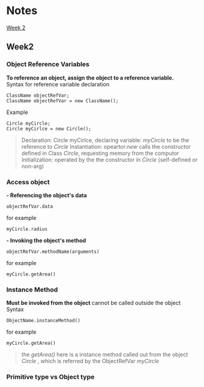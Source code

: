 # Notes
[Week 2](https://github.com/meihuikkk/111111111/edit/main/README.md#week2)
## Week2
### Object Reference Variables
**To reference an object, assign the object to a reference variable.<br/>**
Syntax for reference variable declaration<br/>
```
ClassName objectRefVar;
ClassName objectRefVar = new ClassName();
```
Example
```
Circle myCircle;
Circle myCirlce = new Circle();
```
> Declaration: Circle myCirlce, declaring variable: _myCircle_ to be the reference to _Circle_
> Instantiation: opeartor:_new_ calls the constructor defined in Class _Circle_, requesting memory from the computor
> Initialization: operated by the the constructor in _Circle_ (self-defined or non-arg)

### Access object
**- Referencing the object's data**
```
objectRefVar.data
```
for example
```
myCircle.radius
```
**- Invoking the object's method**
```
objectRefVar.methodName(arguments)
```
for example
```
myCircle.getArea()
```

### Instance Method
**Must be invoked from the object** cannot be called outside the object <br/>
Syntax
```
ObjectName.instanceMethod()
```
for example 
``` 
myCircle.getArea()
```
> the _getArea()_ here is a instance method called out from the object _Circle_ , which is referred by the ObjectRefVar _myCircle_

### Primitive type vs Object type
